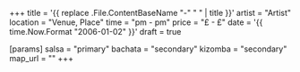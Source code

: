 +++
title = '{{ replace .File.ContentBaseName "-" " " | title }}'
artist = "Artist"
location = "Venue, Place"
time = "pm - pm"
price = "£ - £"
date = '{{ time.Now.Format "2006-01-02" }}'
draft = true

[params]
salsa = "primary"
bachata = "secondary"
kizomba = "secondary"
map_url = ""
+++

